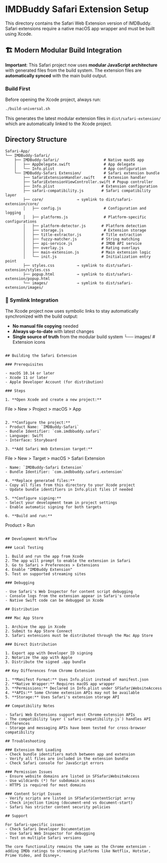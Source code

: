 # IMDBuddy Safari Extension Setup

This directory contains the Safari Web Extension version of IMDBuddy. Safari extensions require a native macOS app wrapper and must be built using Xcode.

## 🏗️ Modern Modular Build Integration

**Important**: This Safari project now uses **modular JavaScript architecture** with generated files from the build system. The extension files are **automatically synced** with the main build output.

### Build First
Before opening the Xcode project, always run:
```bash
./build-universal.sh
```

This generates the latest modular extension files in `dist/safari-extension/` which are automatically linked to the Xcode project.

## Directory Structure

```
Safari-App/
└── IMDBuddy-Safari/
    ├── IMDBuddy-Safari/                    # Native macOS app
    │   ├── AppDelegate.swift               # App delegate
    │   └── Info.plist                      # App configuration
    └── IMDBuddy-Safari Extension/          # Safari extension bundle
        ├── SafariExtensionHandler.swift    # Extension handler
        ├── SafariExtensionViewController.swift # Popup controller
        ├── Info.plist                     # Extension configuration
        ├── safari-compatibility.js        # Safari compatibility layer
        ├── core/               → symlink to dist/safari-extension/core/
        │   ├── config.js                   # Configuration and logging
        │   ├── platforms.js                # Platform-specific configurations
        │   ├── platform-detector.js       # Platform detection
        │   ├── storage.js                  # Extension storage
        │   ├── title-extractor.js         # Title extraction
        │   ├── fuzzy-matcher.js           # String matching
        │   ├── api-service.js             # IMDB API service
        │   ├── overlay.js                 # Rating overlays
        │   ├── main-extension.js          # Main extension logic
        │   └── init.js                    # Initialization entry point
        ├── styles.css          → symlink to dist/safari-extension/styles.css
        ├── popup.html          → symlink to dist/safari-extension/popup.html
        └── images/             → symlink to dist/safari-extension/images/
```

### 🔗 Symlink Integration
The Xcode project now uses symbolic links to stay automatically synchronized with the build output:
- **No manual file copying** needed
- **Always up-to-date** with latest changes
- **Single source of truth** from the modular build system
        └── images/                        # Extension icons
```

## Building the Safari Extension

### Prerequisites

- macOS 10.14 or later
- Xcode 11 or later
- Apple Developer Account (for distribution)

### Steps

1. **Open Xcode and create a new project:**
   ```
   File > New > Project > macOS > App
   ```

2. **Configure the project:**
   - Product Name: `IMDBuddy-Safari`
   - Bundle Identifier: `com.imdbbuddy.safari`
   - Language: Swift
   - Interface: Storyboard

3. **Add Safari Web Extension target:**
   ```
   File > New > Target > macOS > Safari Extension
   ```
   - Name: `IMDBuddy-Safari Extension`
   - Bundle Identifier: `com.imdbbuddy.safari.extension`

4. **Replace generated files:**
   - Copy all files from this directory to your Xcode project
   - Update bundle identifiers in Info.plist files if needed

5. **Configure signing:**
   - Select your development team in project settings
   - Enable automatic signing for both targets

6. **Build and run:**
   ```
   Product > Run
   ```

## Development Workflow

### Local Testing

1. Build and run the app from Xcode
2. The app will prompt to enable the extension in Safari
3. Go to Safari > Preferences > Extensions
4. Enable "IMDBuddy Extension"
5. Test on supported streaming sites

### Debugging

- Use Safari's Web Inspector for content script debugging
- Console logs from the extension appear in Safari's console
- Native Swift code can be debugged in Xcode

## Distribution

### Mac App Store

1. Archive the app in Xcode
2. Submit to App Store Connect
3. Safari extensions must be distributed through the Mac App Store

### Direct Distribution

1. Export app with Developer ID signing
2. Notarize the app with Apple
3. Distribute the signed .app bundle

## Key Differences from Chrome Extension

1. **Manifest Format:** Uses Info.plist instead of manifest.json
2. **Native Wrapper:** Requires macOS app wrapper
3. **Permissions:** Declared in Info.plist under SFSafariWebsiteAccess
4. **APIs:** Some Chrome extension APIs may not be available
5. **Storage:** Uses Safari's extension storage API

## Compatibility Notes

- Safari Web Extensions support most Chrome extension APIs
- The compatibility layer (`safari-compatibility.js`) handles API differences
- Storage and messaging APIs have been tested for cross-browser compatibility

## Troubleshooting

### Extension Not Loading
- Check bundle identifiers match between app and extension
- Verify all files are included in the extension bundle
- Check Safari console for JavaScript errors

### Permission Issues
- Ensure website domains are listed in SFSafariWebsiteAccess
- Use wildcards (*) for subdomain access
- HTTPS is required for most domains

### Content Script Issues
- Verify scripts are listed in SFSafariContentScript array
- Check injection timing (document-end vs document-start)
- Safari has stricter content security policies

## Support

For Safari-specific issues:
- Check Safari Developer Documentation
- Use Safari Web Inspector for debugging
- Test on multiple Safari versions

The core functionality remains the same as the Chrome extension - adding IMDb ratings to streaming platforms like Netflix, Hotstar, Prime Video, and Disney+.